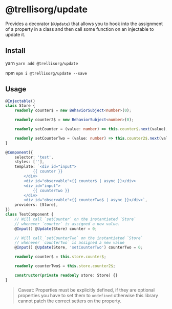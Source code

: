 # @trellisorg/update

Provides a decorator (`@Update`) that allows you to hook into the assignment of a property in a class and then call some
function on an injectable to update it.

## Install

yarn
`yarn add @trellisorg/update`

npm
`npm i @trellisorg/update --save`

## Usage

```typescript
@Injectable()
class Store {
    readonly counter$ = new BehaviorSubject<number>(0);

    readonly counter2$ = new BehaviorSubject<number>(0);

    readonly setCounter = (value: number) => this.counter$.next(value);

    readonly setCounterTwo = (value: number) => this.counter2$.next(value);
}

@Component({
    selector: 'test',
    styles: [''],
    template: `<div id="input">
            {{ counter }}
        </div>
        <div id="observable">{{ counter$ | async }}</div>
        <div id="input">
            {{ counterTwo }}
        </div>
        <div id="observable">{{ counterTwo$ | async }}</div>`,
    providers: [Store],
})
class TestComponent {
    // Will call `setCounter` on the instantiated `Store`
    // whenever `counter` is assigned a new value.
    @Input() @Update(Store) counter = 0;

    // Will call `setCounterTwo` on the instantiated `Store`
    // whenever `counterTwo` is assigned a new value
    @Input() @Update(Store, 'setCounterTwo') counterTwo = 0;

    readonly counter$ = this.store.counter$;

    readonly counterTwo$ = this.store.counter2$;

    constructor(private readonly store: Store) {}
}
```

> Caveat: Properties must be explicitly defined, if they are optional properties you
> have to set them to `undefined` otherwise this library cannot patch the correct
> setters on the property.
